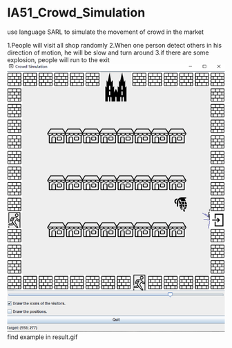 # IA51_Crowd_Simulation
use language SARL to simulate the movement of crowd in the market


1.People will visit all shop randomly 
2.When one person detect others in his direction of motion, he will be slow and turn around 
3.if there are some explosion, people will run to the exit
![image](https://github.com/Czq96/IA51_Crowd_Simulation/blob/master/result.gif)
find example in result.gif
